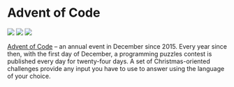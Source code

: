 # Advent of Code
![](https://img.shields.io/badge/day%20📅-20-blue)
![](https://img.shields.io/badge/days%20completed-2-red)
![](https://img.shields.io/badge/stars%20⭐-5-yellow)


[Advent of Code][aoc] – an annual event in December since 2015.
Every year since then, with the first day of December, a programming puzzles contest is published every day for twenty-four days.
A set of Christmas-oriented challenges provide any input you have to use to answer using the language of your choice.

[aoc]: https://adventofcode.com
